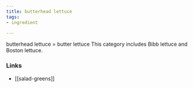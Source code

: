 ```yaml
---
title: butterhead lettuce
tags:
- ingredient

---
```

butterhead lettuce = butter lettuce This category includes Bibb lettuce and Boston lettuce.

### Links

* [[salad-greens]]
